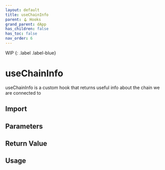 ```yaml
---
layout: default
title: useChainInfo
parent: 🪝 Hooks
grand_parent: dApp
has_children: false
has_toc: false
nav_order: 6
---
```


WIP
{: .label .label-blue}
# useChainInfo

useChainInfo is a custom hook that returns useful info about the chain we are connected to


## Import

## Parameters

## Return Value

## Usage
